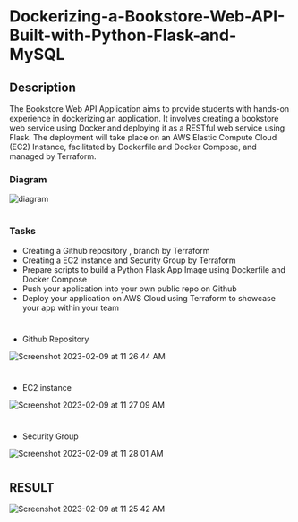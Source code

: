 # Dockerizing-a-Bookstore-Web-API-Built-with-Python-Flask-and-MySQL

## Description
The Bookstore Web API Application aims to provide students with hands-on experience in dockerizing an application. It involves creating a bookstore web service using Docker and deploying it as a RESTful web service using Flask. The deployment will take place on an AWS Elastic Compute Cloud (EC2) Instance, facilitated by Dockerfile and Docker Compose, and managed by Terraform.

### Diagram

![diagram](https://user-images.githubusercontent.com/113396342/217881724-917b0e84-69a4-400e-9f23-118d6b4a16d0.png)
#

### Tasks

- Creating a Github repository , branch by Terraform
- Creating a EC2 instance and Security Group by Terraform
- Prepare scripts to build a Python Flask App Image using Dockerfile and Docker Compose
- Push your application into your own public repo on Github
- Deploy your application on AWS Cloud using Terraform to showcase your app within your team
#

- Github Repository

![Screenshot 2023-02-09 at 11 26 44 AM](https://user-images.githubusercontent.com/113396342/217884871-9208b44f-6766-4605-b97d-f40c61f4b9ec.png)
#

- EC2 instance

![Screenshot 2023-02-09 at 11 27 09 AM](https://user-images.githubusercontent.com/113396342/217884740-49ee807b-70a7-4d50-9646-131b3a81b7b3.png)
#

- Security Group

![Screenshot 2023-02-09 at 11 28 01 AM](https://user-images.githubusercontent.com/113396342/217884799-80f91be2-8886-4999-9540-1ca4ece3614b.png)
#

## RESULT

![Screenshot 2023-02-09 at 11 25 42 AM](https://user-images.githubusercontent.com/113396342/217884960-d14a4423-a23e-41b7-8db0-4a5f58f14df0.png)


